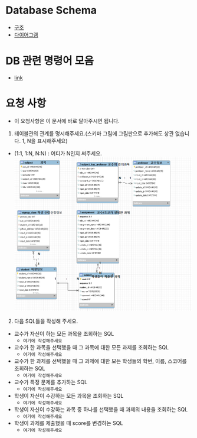 # Database Schema
- [구조](https://github.com/BJ-Lim/Capstone_Design/blob/master/database/database.md)
- [다이어그램](https://github.com/BJ-Lim/Capstone_Design/blob/master/database/ERD_0227_v3.PNG)
# DB 관련 명령어 모음
- [link](https://github.com/BJ-Lim/Capstone_Design/blob/master/database/db_command.md)

# 요청 사항
- 이 요청사항은 이 문서에 바로 달아주시면 됩니다.
1. 테이블관의 관계를 명시해주세요.(스키마 그림에 그림판으로 추가해도 상관 없습니다. 1, N을 표시해주세요)
- (1:1, 1:N, N:N) : 어디가 N인지 써주세요.
![테이블 관계 분석](https://github.com/BJ-Lim/Capstone_Design/blob/master/database/db_img/DB관계.PNG)

2. 다음 SQL들을 작성해 주세요.
- 교수가 자신이 하는 모든 과목을 조회하는 SQL
  - `여기에 작성해주세요`
- 교수가 한 과목을 선택했을 때 그 과목에 대한 모든 과제를 조회하는 SQL
  - `여기에 작성해주세요`
- 교수가 한 과제를 선택했을 때 그 과제에 대한 모든 학생들의 학번, 이름, 스코어를 조회하는 SQL
  - `여기에 작성해주세요`
- 교수가 특정 문제를 추가하는 SQL
  - `여기에 작성해주세요`
- 학생이 자신이 수강하는 모든 과목을 조회하는 SQL
  - `여기에 작성해주세요`
- 학생이 자신이 수강하는 과목 중 하나를 선택했을 때 과제의 내용을 조회하는 SQL
  - `여기에 작성해주세요`
- 학생이 과제를 제출했을 때 score를 변경하는 SQL
  - `여기에 작성해주세요`
